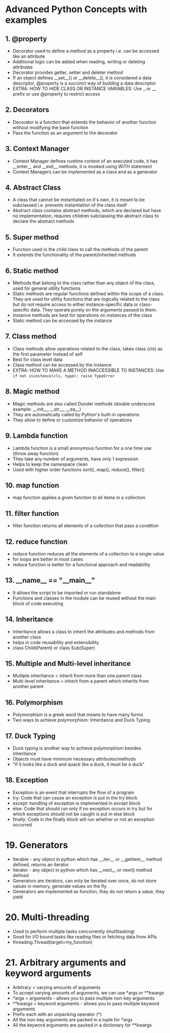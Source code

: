 # Advanced Python Concepts with examples

## 1. @property

- Decorator used to define a method as a property i.e. can be accessed like an attribute
- Additional logic can be added when reading, writing or deleting attributes
- Decorator provides getter, setter and deleter method
- If an object defines \_\_set\_\_() or \_\_delete\_\_(), it is considered a data descriptor, @property is a succinct way of building a data descriptor
- EXTRA: HOW TO HIDE CLASS OR INSTANCE VARIABLES: Use \_ or \_\_ prefix or use @property to restrict access

## 2. Decorators

- Decorator is a function that extends the behavior of another function without modifying the base function
- Pass the function as an argument to the decorator

## 3. Context Manager

- Context Manager defines runtime context of an executed code, it has \_\_enter\_\_ and \_\_exit\_\_ methods, it is invoked using WITH statement
- Context Managers can be implemented as a class and as a generator

## 4. Abstract Class

- A class that cannot be instantiated on it's own, it is meant to be subclassed i.e. prevents instantiation of the class itself
- Abstract class contains abstract methods, which are declared but have no implementation, requires children subclassing the abstract class to declare the abstract methods

## 5. Super method

- Function used in the child class to call the methods of the parent
- It extends the functionality of the parent/inherited methods

## 6. Static method

- Methods that belong to the class rather than any object of the class, used for general utility functions
- Static methods are regular functions defined within the scope of a class. They are used for utility functions that are logically related to the class but do not require access to either instance-specific data or class-specific data. They operate purely on the arguments passed to them.
- Instance methods are best for operations on instances of the class
- Static method can be accessed by the instance

## 7. Class method

- Class methods allow operations related to the class, takes class (cls) as the first parameter instead of self
- Best for class level data
- Class method can be accessed by the instance
- EXTRA: HOW TO MAKE A METHOD INACCESSIBLE TO INSTANCES: Use `if not isinstance(cls, type): raise TypeError`

## 8. Magic method

- Magic methods are also called Dunder methods (double underscore example: \_\_init\_\_, \_\_str\_\_, \_\_eq\_\_)
- They are automatically called by Python's built-in operations
- They allow to define or customize behavior of operations

## 9. Lambda function

- Lambda function is a small anonymous function for a one time use (throw away function)
- They take any number of arguments, have only 1 expression
- Helps to keep the namespace clean
- Used with higher order functions sort(), map(), reduce(), filter()

## 10. map function

- map function applies a given function to all items in a collection

## 11. filter function

- filter function returns all elements of a collection that pass a condition

## 12. reduce function

- reduce function reduces all the elements of a collection to a single value
- for loops are better in most cases
- reduce function is better for a functional approach and readability

## 13. \_\_name\_\_ == "\_\_main\_\_"

- It allows the script to be imported or run standalone
- Functions and classes in the module can be reused without the main block of code executing

## 14. Inheritance

- Inheritance allows a class to inherit the attributes and methods from another class
- helps in code reusability and extensibility
- class Child(Parent) or class Sub(Super)

## 15. Multiple and Multi-level inheritance

- Mulitple inheritance = inherit from more than one parent class
- Multi-level inheritance = inherit from a parent which inherits from another parent

## 16. Polymorphism

- Polymorphism is a greek word that means to have many forms
- Two ways to achieve polymorphism: Inheritance and Duck Typing

## 17. Duck Typing

- Duck typing is another way to achieve polymorphism besides inheritance
- Objects must have minimum necessary attributes/methods
- "If it looks like a duck and quack like a duck, it must be a duck"

## 18. Exception

- Exception is an event that interrupts the flow of a program
- try: Code that can cause an exception is put in the try block
- except: handling of exception is implemented in except block
- else: Code that should run only if no exception occurs in try but for which exceptions should not be caught is put in else block
- finally: Code in the finally block will run whether or not an exception occurred

# 19. Generators

- Iterable - any object in python which has \_\_iter\_\_ or \_\_getitem\_\_ method defined, returns an iterator
- Iterator - any object in python which has \_\_next\_\_ or next() method defined
- Generators are iterators, can only be iterated over once, do not store values in memory, generate values on the fly
- Generators are implemented as function, they do not return a value, they yield

# 20. Multi-threading

- Used to perform multiple tasks concurrently (multitasking)
- Good for I/O bound tasks like reading files or fetching data from APIs
- threading.Thread(target=my_function)

# 21. Arbitrary arguments and keyword arguments

- Arbitrary = varying amounts of arguments
- To accept varying amounts of arguments, we can use \*args or \*\*kwargs
- \*args = arguments - allows you to pass multiple non-key arguments
- \*\*kwargs = keyword arguments - allows you to pass multiple keyword arguments
- Prefix each with an unpacking operator (\*)
- All the non-key arguments are packed in a tuple for \*args
- All the keyword arguments are packed in a dictionary for \*\*kwargs
